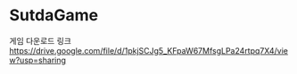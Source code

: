 # SutdaGame
게임 다운로드 링크 <br>
https://drive.google.com/file/d/1pkjSCJg5_KFpaW67MfsgLPa24rtpq7X4/view?usp=sharing<br>


